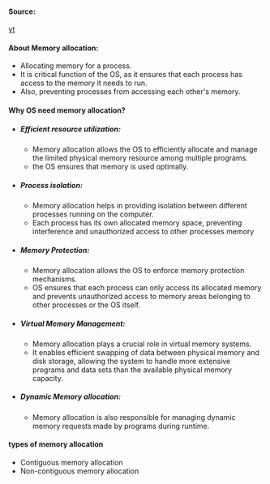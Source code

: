 #### Source:
[yt](https://www.youtube.com/watch?v=lxus-whQDnk&list=PLXj4XH7LcRfDrdQuJTHIPmKMpa7eYVaPm&index=50)

#### About Memory allocation:

* Allocating memory for a process.
* It is critical function of the OS, as it ensures that each process has access to the memory it needs to run.
* Also, preventing processes from accessing each other's memory.

#### Why OS need memory allocation?

* ##### Efficient resource utilization:
	* Memory allocation allows the OS to efficiently allocate and manage the limited physical memory resource among multiple programs.
	* the OS ensures that memory is used optimally.
* ##### Process isolation:
	* Memory allocation helps in providing isolation between different processes running on the computer.
	* Each process has its own allocated memory space, preventing interference and unauthorized access to other processes memory
* ##### Memory Protection:
	* Memory allocation allows the OS to enforce memory protection mechanisms. 
	* OS ensures that each process can only access its allocated memory and prevents unauthorized access to memory areas belonging to other processes or the OS itself.
* ##### Virtual Memory Management:
	* Memory allocation plays a crucial role in virtual memory systems.
	* It enables efficient swapping of data between physical memory and disk storage, allowing the system to handle more extensive programs and data sets than the available physical memory capacity.
* ##### Dynamic Memory allocation:
	* Memory allocation is also responsible for managing dynamic memory requests made by programs during runtime.
	

#### types of memory allocation

* Contiguous memory allocation
* Non-contiguous memory allocation
